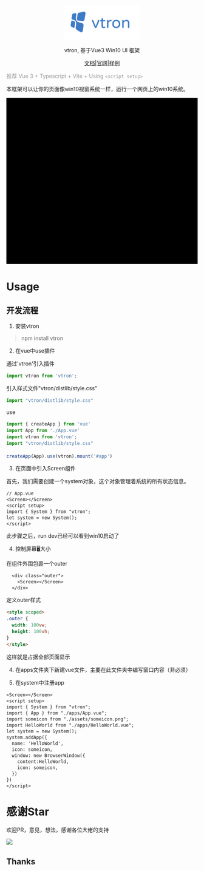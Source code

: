 <!--
 * @Author: Royal
 * @LastEditTime: 2022-04-26 15:08:12
 * @Description: 
 * @FilePath: /myindex/README.md
-->

<p align="center"><a href="https://myim.online" target="_blank" rel="noopener noreferrer"><img width="200" src="./rdmassert/vtron-logo.png" alt="vtron logo"></a></p>

<div align="center">

vtron, 基于Vue3 Win10 UI 框架

</div>

<div align="center">

<a href="http://v3w10.myim.online" target="_blank">文档</a>|<a href="http://v3w10.myim.online" target="_blank">官网</a>|<a href="http://myim.online" target="_blank">样例</a>

</div>

<span style="color:#999;text-align:center">推荐 Vue 3 + Typescript + Vite + Using `<script setup>`
</span>

<!-- <span style="color:#999;text-align:center">
样例代码：https://github.com/royalknight56/vue3-windows10-demo
</span> -->


本框架可以让你的页面像win10视窗系统一样，运行一个网页上的win10系统。

![IMAGE](./rdmassert/open.gif)

# Usage

## 开发流程


1. 安装vtron

> npm install vtron

2. 在vue中use插件

通过'vtron'引入插件
```js
import vtron from 'vtron';
```
引入样式文件"vtron/distlib/style.css"

```js
import "vtron/distlib/style.css"
```

use

```js
import { createApp } from 'vue'
import App from './App.vue'
import vtron from 'vtron';
import "vtron/distlib/style.css"

createApp(App).use(vtron).mount('#app')
```


3. 在页面中引入Screen组件

首先，我们需要创建一个system对象，这个对象管理着系统的所有状态信息。


```vue
// App.vue
<Screen></Screen>
<script setup>
import { System } from "vtron";
let system = new System();
</script>
```

此步骤之后，run dev已经可以看到win10启动了

4. 控制屏幕🖥大小

在组件外围包裹一个outer

```sue
  <div class="outer">
    <Screen></Screen>
  </div>
```
定义outer样式
  
```html
<style scoped>
.outer {
  width: 100vw;
  height: 100vh;
}
</style>
```
这样就是占据全部页面显示


4. 在apps文件夹下新建vue文件，主要在此文件夹中编写窗口内容（非必须）

5. 在system中注册app

```vue
<Screen></Screen>
<script setup>
import { System } from "vtron";
import { App } from "./apps/App.vue";
import someicon from "./assets/someicon.png";
import HelloWorld from "./apps/HelloWorld.vue";
let system = new System();
system.addApp({
  name: 'HelloWorld',
  icon: someicon,
  window: new BrowserWindow({
    content:HelloWorld,
    icon: someicon,
  })
})
</script>
```
# 感谢Star

欢迎PR，意见，想法，感谢各位大佬的支持

![](https://komarev.com/ghpvc/?username=royalknight56&color=blue)


## Thanks
